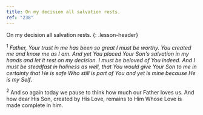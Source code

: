 ```yaml
---
title: On my decision all salvation rests.
ref: "238"
---
```


On my decision all salvation rests.
{: .lesson-header}

<sup>1</sup> *Father, Your trust in me has been so great I must be
worthy. You created me and know me as I am. And yet You placed Your
Son's salvation in my hands and let it rest on my decision. I must be
beloved of You indeed. And I must be steadfast in holiness as well, that
You would give Your Son to me in certainty that He is safe Who still is
part of You and yet is mine because He is my Self*.

<sup>2</sup> And so again today we pause to think how much our Father
loves us. And how dear His Son, created by His Love, remains to Him
Whose Love is made complete in him.


